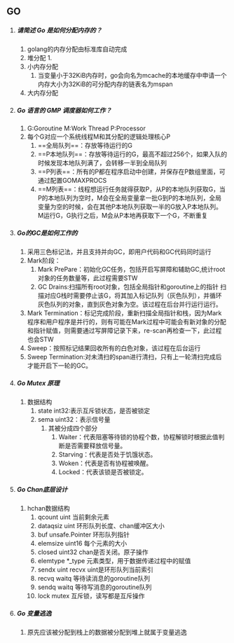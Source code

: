 ## GO
1. ##### 请简述 Go 是如何分配内存的？
   1. golang的内存分配由标准库自动完成
   2. 堆分配
      1. 
   3. 小内存分配
      1. 当变量小于32KiB内存时，go会向名为mcache的本地缓存中申请一个内存大小为32KiB的可分配内存的链表名为mspan
   4. 大内存分配
2. ##### Go 语言的 GMP 调度器如何工作？
   1. G:Goroutine M:Work Thread P:Processor
   2. 每个G对应一个系统线程M和其分配的逻辑处理核心P
      1. ==全局队列==：存放等待运行的G
      2. ==P本地队列==：存放等待运行的G，最高不超过256个，如果入队的时候发现本地队列满了，会转移一半到全局队列
      3. ==P列表==：所有的P都在程序启动中创建，并保存在P数组里面，可通过配置GOMAXPROCS 
      4. ==M列表==：线程想运行任务就得获取P，从P的本地队列获取G，当P的本地队列为空时，M会在全局变量拿一批G到P的本地队列，全局变量为空的时候，会在其他P本地队列获取一半的G放入P本地队列。M运行G，G执行之后，M会从P本地再获取下一个G，不断重复
3. ##### Go的GC是如何工作的
   1. 采用三色标记法，并且支持并向GC，即用户代码和GC代码同时运行
   2. Mark阶段：
      1. Mark PrePare：初始化GC任务，包括开启写屏障和辅助GC,统计root对象的任务数量等，此过程需要STW
      2. GC Drains:扫描所有root对象，包括全局指针和goroutine上的指针 扫描对应G栈时需要停止该G，将其加入标记队列（灰色队列），并循环灰色队列的对象，直到灰色对象为空。该过程在后台并行运行运行。
   3. Mark Termination：标记完成阶段，重新扫描全局指针和栈，因为Mark程序和用户程序是并行的，则有可能在Mark过程中可能会有新对象的分配和指针赋值，则需要通过写屏障记录下来，re-scan再检查一下，此过程也会STW
   4. Sweep：按照标记结果回收所有的白色对象，该过程在后台运行
   5. Sweep Termination:对未清扫的span进行清扫，只有上一轮清扫完成后才能开启下一轮的GC。
4. ##### Go Mutex 原理
   1. 数据结构
      1. state int32:表示互斥锁状态，是否被锁定
      2. sema uint32：表示信号量
         1. 其被分成四个部分
            1. Waiter：代表阻塞等待锁的协程个数，协程解锁时根据此值判断是否需要释放信号量。
            2. Starving：代表是否处于饥饿状态。
            3. Woken：代表是否有协程被唤醒。
            4. Locked：代表该锁是否被锁定。
5. ##### Go Chan底层设计
   1. hchan数据结构
      1. qcount uint 当前剩余元素
      2. dataqsiz uint 环形队列长度、chan缓冲区大小
      3. buf unsafe.Pointer 环形队列指针
      4. elemsize uint16 每个元素的大小
      5. closed uint32 chan是否关闭。原子操作
      6. elemtype *_type 元素类型，用于数据传递过程中的赋值
      7. sendx uint recvx uint是环形队列当前索引
      8. recvq waitq 等待读消息的goroutine队列
      9. sendq waitq 等待写消息的goroutine队列
      10. lock mutex 互斥锁，读写都是互斥操作
6. ##### Go 变量逃逸
   1. 原先应该被分配到栈上的数据被分配到堆上就属于变量逃逸